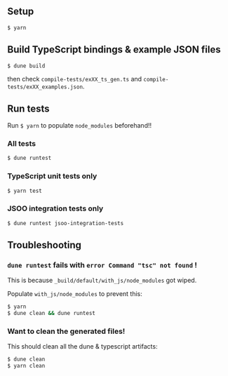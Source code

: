 ## Setup

```bash
$ yarn
```

## Build TypeScript bindings & example JSON files

```bash
$ dune build
```

then check `compile-tests/exXX_ts_gen.ts` and `compile-tests/exXX_examples.json`.

## Run tests

Run `$ yarn` to populate `node_modules` beforehand!!

### All tests

```bash
$ dune runtest
```

### TypeScript unit tests only

```bash
$ yarn test
```

### JSOO integration tests only

```bash
$ dune runtest jsoo-integration-tests
```

## Troubleshooting

### `dune runtest` fails with `error Command "tsc" not found` !

This is because `_build/default/with_js/node_modules` got wiped.

Populate `with_js/node_modules` to prevent this:

```bash
$ yarn
$ dune clean && dune runtest
```

### Want to clean the generated files!

This should clean all the dune & typescript artifacts:

```bash
$ dune clean
$ yarn clean
```

